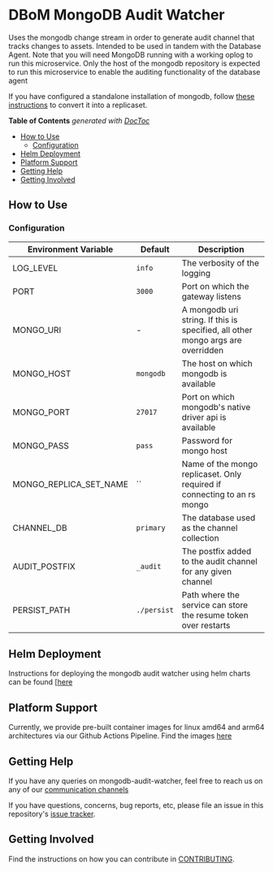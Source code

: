# DBoM MongoDB Audit Watcher

Uses the mongodb change stream in order to generate audit channel that tracks changes to assets. Intended to be used in tandem with the Database Agent. Note that you will need MongoDB running with a working oplog to run this microservice.
Only the host of the mongodb repository is expected to run this microservice to enable the auditing functionality of the database agent 

If you have configured a standalone installation of mongodb, follow [these instructions](https://docs.mongodb.com/manual/tutorial/convert-standalone-to-replica-set/) to convert it into a replicaset. 

<!-- START doctoc generated TOC please keep comment here to allow auto update -->
<!-- DON'T EDIT THIS SECTION, INSTEAD RE-RUN doctoc TO UPDATE -->
**Table of Contents**  *generated with [DocToc](https://github.com/thlorenz/doctoc)*

- [How to Use](#how-to-use)
  - [Configuration](#configuration)
- [Helm Deployment](#helm-deployment)
- [Platform Support](#platform-support)
- [Getting Help](#getting-help)
- [Getting Involved](#getting-involved)

<!-- END doctoc generated TOC please keep comment here to allow auto update -->

## How to Use

### Configuration

| Environment Variable         | Default          | Description                                                                     |
|------------------------------|------------------|---------------------------------------------------------------------------------|
| LOG_LEVEL                    | `info`           | The verbosity of the logging                                                    |
| PORT                         | `3000`           | Port on which the gateway listens                                               |
| MONGO_URI                    | -                | A mongodb uri string. If this is specified, all other mongo args are overridden |
| MONGO_HOST                   | `mongodb`        | The host on which mongodb is available                                          |
| MONGO_PORT                   | `27017`          | Port on which mongodb's native driver api is available                          |
| MONGO_PASS                   | `pass`           | Password for mongo host                                                         |
| MONGO_REPLICA_SET_NAME       | ``               | Name of the mongo replicaset. Only required if connecting to an rs mongo        |
| CHANNEL_DB                   | `primary`        | The database used as the channel collection                                     |
| AUDIT_POSTFIX                | `_audit`         | The postfix added to the audit channel for any given channel                    |
| PERSIST_PATH                 | `./persist`      | Path where the service can store the resume token over restarts                 |

## Helm Deployment

Instructions for deploying the mongodb audit watcher using helm charts can be found [[here](https://github.com/DBOMproject/deployments/tree/master/charts/mongodb-audit-watcher)


## Platform Support

Currently, we provide pre-built container images for linux amd64 and arm64 architectures via our Github Actions Pipeline. Find the images [here](https://hub.docker.com/r/dbomproject/mongodb-audit-watcher)

## Getting Help

If you have any queries on mongodb-audit-watcher, feel free to reach us on any of our [communication channels](https://github.com/DBOMproject/community/blob/master/COMMUNICATION.md) 

If you have questions, concerns, bug reports, etc, please file an issue in this repository's [issue tracker](https://github.com/DBOMproject/mongodb-audit-watcher/issues).

## Getting Involved

Find the instructions on how you can contribute in [CONTRIBUTING](CONTRIBUTING.md).

